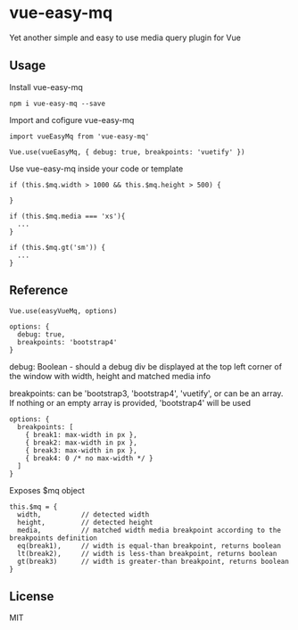 # vue-easy-mq

Yet another simple and easy to use media query plugin for Vue

## Usage

Install vue-easy-mq

```
npm i vue-easy-mq --save
```

Import and cofigure vue-easy-mq

```import Vue from 'vue
import vueEasyMq from 'vue-easy-mq'

Vue.use(vueEasyMq, { debug: true, breakpoints: 'vuetify' })
```

Use vue-easy-mq inside your code or template
```
if (this.$mq.width > 1000 && this.$mq.height > 500) {
  
}

if (this.$mq.media === 'xs'){
  ...
}

if (this.$mq.gt('sm')) {
  ...
}
```

## Reference
```
Vue.use(easyVueMq, options)

options: {
  debug: true,
  breakpoints: 'bootstrap4'
}
```
debug: Boolean - should a debug div be displayed at the top left corner of the window with width, height and matched media info

breakpoints: can be 'bootstrap3, 'bootstrap4', 'vuetify', or can be an array. If nothing or an empty array is provided, 'bootstrap4' will be used 
```
options: {
  breakpoints: [
    { break1: max-width in px },
    { break2: max-width in px },
    { break3: max-width in px },
    { break4: 0 /* no max-width */ }
  ]
}
```

Exposes $mq object
```
this.$mq = {
  width,          // detected width
  height,         // detected height
  media,          // matched width media breakpoint according to the breakpoints definition
  eq(break1),     // width is equal-than breakpoint, returns boolean
  lt(break2),     // width is less-than breakpoint, returns boolean
  gt(break3)      // width is greater-than breakpoint, returns boolean
}
```

## License

MIT
